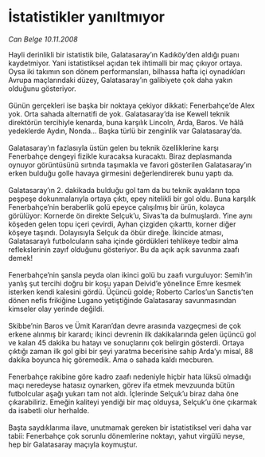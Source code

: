 # İstatistikler yanıltmıyor

*Can Belge 10.11.2008*

<div class="taraf_structure_2col_1zq">
<div class="margen_n">



 <p>Hayli derinlikli bir istatistik bile, Galatasaray’ın Kadıköy’den aldığı puanı kaydetmiyor. Yani istatistiksel açıdan tek ihtimalli bir maç çıkıyor ortaya. Oysa iki takımın son dönem performansları, bilhassa hafta içi oynadıkları Avrupa maçlarındaki düzey, Galatasaray’ın galibiyete çok daha yakın olduğunu gösteriyor. <br/><br/>Günün gerçekleri ise başka bir noktaya çekiyor dikkati: Fenerbahçe’de Alex yok. Orta sahada alternatifi de yok. Galatasaray’da ise Kewell teknik direktörün tercihiyle kenarda, buna karşılık Lincoln, Arda, Baros. Ve hâlâ yedeklerde Aydın, Nonda… Başka türlü bir zenginlik var Galatasaray’da. <br/><br/>Galatasaray’ın fazlasıyla üstün gelen bu teknik özelliklerine karşı Fenerbahçe dengeyi fizikle kuracaksa kuracaktı. Biraz deplasmanda oynuyor görüntüsünü sırtında taşımakla ve favori gösterilen Galatasaray’ın erken bulduğu golle havaya girmesini değerlendirerek bunu yaptı da. <br/><br/>Galatasaray’ın 2. dakikada bulduğu gol tam da bu teknik ayakların topa peşpeşe dokunmalarıyla ortaya çıktı, epey nitelikli bir gol oldu. Buna karşılık Fenerbahçe’nin beraberlik golü epeyce çalışılmış bir ürün, kolayca görülüyor: Kornerde ön direkte Selçuk’u, Sivas’ta da bulmuşlardı. Yine aynı köşeden gelen topu içeri çevirdi, Ayhan çizgiden çıkarttı, korner diğer köşeye taşındı. Dolayısıyla Selçuk da öbür direğe. İkincide atması, Galatasaraylı futbolcuların saha içinde gördükleri tehlikeye tedbir alma reflekslerinin zayıf olduğunu gösteriyor. Bu da açık açık savunma zaafı demek! <br/><br/>Fenerbahçe’nin şansla peyda olan ikinci golü bu zaafı vurguluyor: Semih’in yanlış şut tercihi doğru bir koşu yapan Deivid’e yönelince Emre kesmek isterken kendi kalesini gördü. Üçüncü golde; Roberto Carlos’un Sanctis’ten dönen nefis frikiğine Lugano yetiştiğinde Galatasaray savunmasından kimseler olay yerinde değildi. <br/><br/>Skibbe’nin Baros ve Ümit Karan’dan devre arasında vazgeçmesi de çok erkene alınmış bir karardı; ikinci devrenin ilk dakikalarında gelen üçüncü gol ve kalan 45 dakika bu hatayı ve sonuçlarını çok belirgin gösterdi. Ortaya çıktığı zaman ilk gol gibi bir şeyi yaratma becerisine sahip Arda’yı misal, 88 dakika boyunca hiç göremedik. Ama o sahada kaldı mecburen. <br/><br/>Fenerbahçe rakibine göre kadro zaafı nedeniyle hiçbir hata lüksü olmadığı maçı neredeyse hatasız oynarken, görev ifa etmek mevzuunda bütün futbolcular aşağı yukarı tam not aldı. İçlerinde Selçuk’u biraz daha öne çıkarabiliriz. Emeğin kaliteyi yendiği bir maç olduysa, Selçuk’u öne çıkarmak da isabetli olur herhalde. <br/><br/>Başta saydıklarıma ilave, unutmamak gereken bir istatistiksel veri daha var tabii: Fenerbahçe çok sorunlu dönemlerine noktayı, yahut virgülü neyse, hep bir Galatasaray maçıyla koymuştur. </p>

<br/>


<div id="taraf_not">
</div>

</div>


</div>
